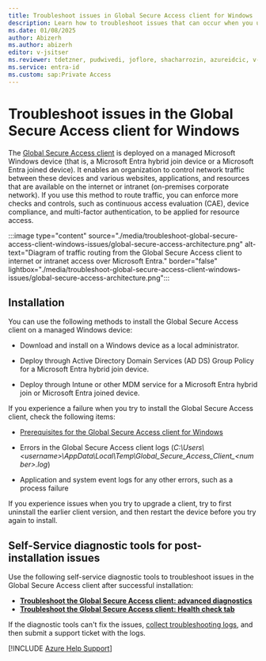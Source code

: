 ```yaml
---
title: Troubleshoot issues in Global Secure Access client for Windows
description: Learn how to troubleshoot issues that can occur when you use the Global Secure Access client for Windows.
ms.date: 01/08/2025
author: Abizerh
ms.author: abizerh
editor: v-jsitser
ms.reviewer: tdetzner, pudwivedi, joflore, shacharrozin, azureidcic, v-leedennis
ms.service: entra-id
ms.custom: sap:Private Access
---
```

# Troubleshoot issues in the Global Secure Access client for Windows

The [Global Secure Access client](/entra/global-secure-access/how-to-install-windows-client) is deployed on a managed Microsoft Windows device (that is, a Microsoft Entra hybrid join device or a Microsoft Entra joined device). It enables an organization to control network traffic between these devices and various websites, applications, and resources that are available on the internet or intranet (on-premises corporate network). If you use this method to route traffic, you can enforce more checks and controls, such as continuous access evaluation (CAE), device compliance, and multi-factor authentication, to be applied for resource access.

:::image type="content" source="./media/troubleshoot-global-secure-access-client-windows-issues/global-secure-access-architecture.png" alt-text="Diagram of traffic routing from the Global Secure Access client to internet or intranet access over Microsoft Entra." border="false" lightbox="./media/troubleshoot-global-secure-access-client-windows-issues/global-secure-access-architecture.png":::

## Installation

You can use the following methods to install the Global Secure Access client on a managed Windows device:

- Download and install on a Windows device as a local administrator.

- Deploy through Active Directory Domain Services (AD DS) Group Policy for a Microsoft Entra hybrid join device.

- Deploy through Intune or other MDM service for a Microsoft Entra hybrid join or Microsoft Entra joined device.

If you experience a failure when you try to install the Global Secure Access client, check the following items:

- [Prerequisites for the Global Secure Access client for Windows](/entra/global-secure-access/how-to-install-windows-client#prerequisites)

- Errors in the Global Secure Access client logs (*C:\\Users\\\<username>\\AppData\\Local\\Temp\\Global_Secure_Access_Client_\<number>.log*)

- Application and system event logs for any other errors, such as a process failure

If you experience issues when you try to upgrade a client, try to first uninstall the earlier client version, and then restart the device before you try again to install.

## Self-Service diagnostic tools for post-installation issues

Use the following self-service diagnostic tools to troubleshoot issues in the Global Secure Access client after successful installation:

- [**Troubleshoot the Global Secure Access client: advanced diagnostics**](/entra/global-secure-access/troubleshoot-global-secure-access-client-advanced-diagnostics)
- [**Troubleshoot the Global Secure Access client: Health check tab**](/entra/global-secure-access/troubleshoot-global-secure-access-client-diagnostics-health-check)

If the diagnostic tools can't fix the issues, [collect troubleshooting logs](/entra/global-secure-access/troubleshoot-global-secure-access-client-advanced-diagnostics?branch=main#advanced-log-collection-tab), and then submit a support ticket with the logs.

[!INCLUDE [Azure Help Support](../../includes/azure-help-support.md)]

[limitations]: /entra/global-secure-access/how-to-install-windows-client#known-limitations
[meac]: https://entra.microsoft.com
